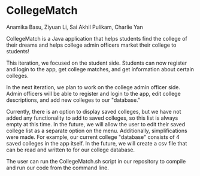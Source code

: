 # CollegeMatch

Anamika Basu,
Ziyuan Li, 
Sai Akhil Pulikam,
Charlie Yan

CollegeMatch is a Java application that helps students find the college of their dreams and helps college admin officers market their college to students!

This iteration, we focused on the student side. Students can now register and login to the app, get college matches, and get information about certain colleges. 

In the next iteration, we plan to work on the college admin officer side. Admin officers will be able to register and login to the app, edit college descriptions, and add new colleges to our "database."

   Currently, there is an option to display saved colleges, but we have not added any functionality to add to saved colleges, so this list is always empty at this time. In the future, we will allow the user to edit their saved college list as a separate option on the menu. 
   Additionally, simplifications were made. For example, our current college "database" consists of 4 saved colleges in the app itself. In the future, we will create a csv file that can be read and written to for our college database. 

The user can run the CollegeMatch.sh script in our repository to compile and run our code from the command line. 

